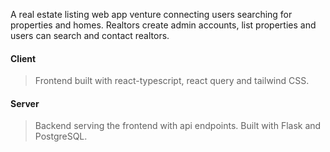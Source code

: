 A real estate listing web app venture connecting users searching for properties and homes.
Realtors create admin accounts, list properties and users can search and contact realtors. 

#### Client
>Frontend built with react-typescript, react query and tailwind CSS.
#### Server
> Backend serving the frontend with api endpoints. Built with Flask and PostgreSQL.

